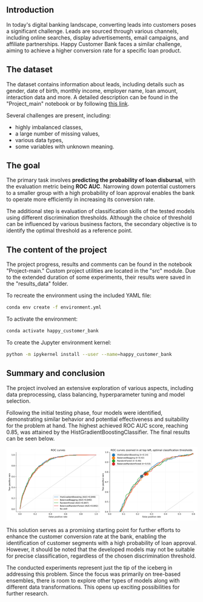 ## Introduction
In today's digital banking landscape, converting leads into customers poses a significant challenge. Leads are sourced through various channels, including online searches, display advertisements, email campaigns, and affiliate partnerships. Happy Customer Bank faces a similar challenge, aiming to achieve a higher conversion rate for a specific loan product.

## The dataset
The dataset contains information about leads, including details such as gender, date of birth, monthly income, employer name, loan amount, interaction data and more. A detailed description can be found in the "Project_main" notebook or by following [this link](https://discuss.analyticsvidhya.com/t/hackathon-3-x-predict-customer-worth-for-happy-customer-bank/3802).

Several challenges are present, including:
* highly imbalanced classes,
* a large number of missing values,
* various data types,
* some variables with unknown meaning.

## The goal
The primary task involves **predicting the probability of loan disbursal**, with the evaluation metric being **ROC AUC**. Narrowing down potential customers to a smaller group with a high probability of loan approval enables the bank to operate more efficiently in increasing its conversion rate. 

The additional step is evaluation of classification skills of the tested models using different discrimination thresholds. Although the choice of threshold can be influenced by various business factors, the secondary objective is to identify the optimal threshold as a reference point.

## The content of the project
The project progress, results and comments can be found in the notebook "Project-main." Custom project utilities are located in the "src" module. Due to the extended duration of some experiments, their results were saved in the "results_data" folder.

To recreate the environment using the included YAML file:
```bash
conda env create -f environment.yml
```
To activate the environment:
```bash
conda activate happy_customer_bank
```
To create the Jupyter environment kernel:
```bash
python -m ipykernel install --user --name=happy_customer_bank
```

## Summary and conclusion
The project involved an extensive exploration of various aspects, including data preprocessing, class balancing, hyperparameter tuning and model selection.

Following the initial testing phase, four models were identified, demonstrating similar behavior and potential effectiveness and suitability for the problem at hand. The highest achieved ROC AUC score, reaching 0.85, was attained by the HistGradientBoostingClassifier. The final results can be seen below.

![Roc curves](Happy_Customer_Bank/results_data/images/roc_curves.png)

This solution serves as a promising starting point for further efforts to enhance the customer conversion rate at the bank, enabling the identification of customer segments with a high probability of loan approval. However, it should be noted that the developed models may not be suitable for precise classification, regardless of the chosen discrimination threshold.

The conducted experiments represent just the tip of the iceberg in addressing this problem. Since the focus was primarily on tree-based ensembles, there is room to explore other types of models along with different data transformations. This opens up exciting possibilities for further research.